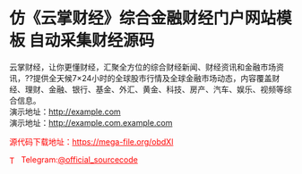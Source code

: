 # 仿《云掌财经》综合金融财经门户网站模板 自动采集财经源码

云掌财经，让你更懂财经，汇聚全方位的综合财经新闻、财经资讯和金融市场资讯，??提供全天候7×24小时的全球股市行情及全球金融市场动态，内容覆盖财经、理财、金融、银行、基金、外汇、黄金、科技、房产、汽车、娱乐、视频等综合信息。<br>演示地址：http://example.com<br>演示地址：http://example.com.example.com<br>


<p style="color: red;">源代码下载地址：<a href="https://mega-file.org/obdXl" style="color: red;">https://mega-file.org/obdXl</a></p><p style="color: red;"><img src="https://cdn-icons-png.flaticon.com/512/2111/2111646.png" alt="Telegram Icon" style="width: 16px; vertical-align: middle; margin-right: 5px;">Telegram:<a href="https://t.me/official_sourcecode" style="color: red;">@official_sourcecode</a></p>